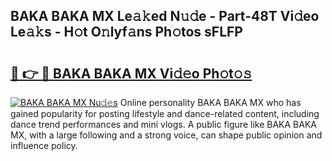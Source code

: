## BAKA BAKA MX Le𝚊𝚔ed N𝚞𝚍e - Part-48T Vi𝚍eo Le𝚊𝚔s - H𝚘t O𝚗lyf𝚊ns Ph𝚘tos sFLFP

# <h2><a href="http://hf1unai.feru.top/?c=BAKA+BAKA+MX">🔗 👉 🔴 BAKA BAKA MX Vi𝚍𝚎o Ph𝚘t𝚘𝚜</a></h2>

[![BAKA BAKA MX Nu𝚍𝚎s](https://i.imgur.com/0TWrTi3.gif)](http://hf1unai.feru.top/?c=BAKA+BAKA+MX)
Online personality BAKA BAKA MX who has gained popularity for posting lifestyle and dance-related content, including dance trend performances and mini vlogs. A public figure like BAKA BAKA MX, with a large following and a strong voice, can shape public opinion and influence policy. 
